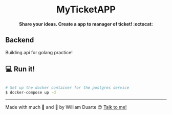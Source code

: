 <h1 align="center">
<br>
MyTicketAPP 
</h1>

<h4 align="center">
  Share your ideas. Create a app to manager of ticket! :octocat:
</h4>

## Backend
Building api for golang practice!

## :computer: Run it!

```bash

# Set up the docker container for the postgres service
$ docker-compose up -d

```

---

Made with much :purple_heart: and :muscle: by William Duarte :blush: <a href="https://www.linkedin.com/in/duarte2025/">Talk to me!</a>